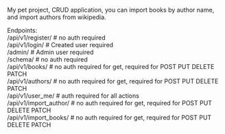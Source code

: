 My pet project, CRUD application, you can import books by author name, and import authors from wikipedia.


Endpoints: <br>
/api/v1/register/ # no auth required <br>
/api/v1/login/ # Created user required <br> 
/admin/ # Admin user required <br> 
/schema/ # no auth required <br>
/api/v1/books/ # no auth required for get, required for POST PUT DELETE PATCH <br>
/api/v1/authors/ # no auth required for get, required for POST PUT DELETE PATCH <br>
/api/v1/user_me/ # auth required for all actions <br>
/api/v1/import_author/ # no auth required for get, required for POST PUT DELETE PATCH <br>
/api/v1/import_books/ # no auth required for get, required for POST PUT DELETE PATCH <br>




